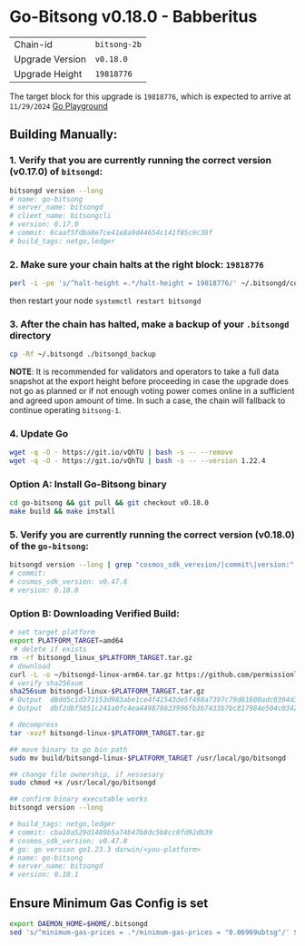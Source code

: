 # Go-Bitsong v0.18.0 - Babberitus
|                 |                                                              |
|-----------------|--------------------------------------------------------------|
| Chain-id        | `bitsong-2b`                                                  |
| Upgrade Version | `v0.18.0`                                                     |
| Upgrade Height  | `19818776`                                                    |



The target block for this upgrade is `19818776`, which is expected to arrive at `11/29/2024` [Go Playground](https://go.dev/play/p/UmBiC53Bc51)

## Building Manually:

### 1. Verify that you are currently running the correct version (v0.17.0) of `bitsongd`:

```sh
bitsongd version --long
# name: go-bitsong
# server_name: bitsongd
# client_name: bitsongcli
# version: 0.17.0
# commit: 6caaf5fdba8e7ce41e8a9d44654c141f85c9c38f
# build_tags: netgo,ledger
```

### 2. Make sure your chain halts at the right block: `19818776`
```sh
perl -i -pe 's/^halt-height =.*/halt-height = 19818776/' ~/.bitsongd/config/app.toml
```
then restart your node `systemctl restart bitsongd`

### 3. After the chain has halted, make a backup of your `.bitsongd` directory
```sh
cp -Rf ~/.bitsongd ./bitsongd_backup
```

**NOTE**: It is recommended for validators and operators to take a full data snapshot at the export height before proceeding in case the upgrade does not go as planned or if not enough voting power comes online in a sufficient and agreed upon amount of time. In such a case, the chain will fallback to continue operating `bitsong-1`.


### 4. Update Go

```sh
wget -q -O - https://git.io/vQhTU | bash -s -- --remove
wget -q -O - https://git.io/vQhTU | bash -s -- --version 1.22.4
```

### Option A: Install Go-Bitsong binary
```sh
cd go-bitsong && git pull && git checkout v0.18.0
make build && make install 
```

### 5. Verify you are currently running the correct version (v0.18.0) of the `go-bitsong`:
```sh
bitsongd version --long | grep "cosmos_sdk_veresion/|commit\|version:"
# commit: 
# cosmos_sdk_version: v0.47.8
# version: 0.18.0
```

### Option B: Downloading Verified Build:
```sh
# set target platform
export PLATFORM_TARGET=amd64
 # delete if exists
rm -rf bitsongd_linux_$PLATFORM_TARGET.tar.gz
# download 
curl -L -o ~/bitsongd-linux-arm64.tar.gz https://github.com/permissionlessweb/go-bitsong/releases/download/v0.18.1/bitsongd-linux-$PLATFORM_TARGET.tar.gz
# verify sha256sum 
sha256sum bitsongd-linux-$PLATFORM_TARGET.tar.gz
# Output  d8dd5c1d371153d983abe1ce4f41543de5f498a7397c79d81600adc0394d36cc  bitsongd-linux-amd64.tar.gz
# Output  dbf2dbf5851c241a0fc4ea449878633996fb3b7433b7bc817984e504c0342d22  bitsongd-linux-arm64.tar.gz

# decompress 
tar -xvzf bitsongd-linux-$PLATFORM_TARGET.tar.gz 

## move binary to go bin path
sudo mv build/bitsongd-linux-$PLATFORM_TARGET /usr/local/go/bitsongd

## change file ownership, if nessesary 
sudo chmod +x /usr/local/go/bitsongd

## confirm binary executable works 
bitsongd version --long 

# build_tags: netgo,ledger
# commit: cba10a529d1489b5a74b47b8dc5b8cc0fd92db39
# cosmos_sdk_version: v0.47.8
# go: go version go1.23.3 darwin/<you-platform>
# name: go-bitsong
# server_name: bitsongd
# version: 0.18.1
```

## Ensure Minimum Gas Config is set 
```sh
export DAEMON_HOME=$HOME/.bitsongd
sed 's/^minimum-gas-prices = .*/minimum-gas-prices = "0.06969ubtsg"/' $DAEMON_HOME/config/app.toml > temp_file && mv temp_file $DAEMON_HOME/config/app.toml
```